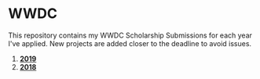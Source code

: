 # WWDC

This repository contains my WWDC Scholarship Submissions for each year I've applied. New projects are added closer to the deadline to avoid issues.

1. **[2019](2019)**
2. **[2018](2018)**
